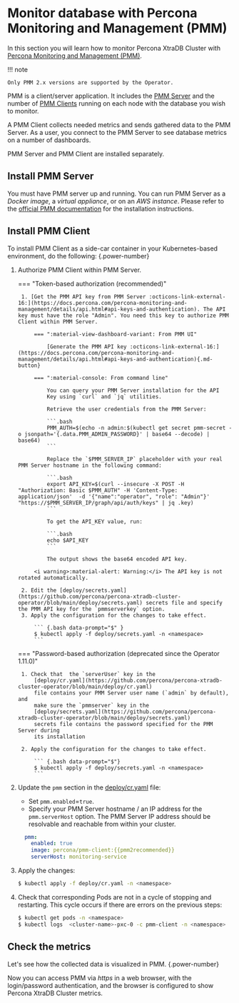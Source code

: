 # Monitor database with Percona Monitoring and Management (PMM)

In this section you will learn how to monitor Percona XtraDB Cluster with [Percona Monitoring and Management (PMM)](https://www.percona.com/doc/percona-monitoring-and-management/2.x/index.html).

!!! note

    Only PMM 2.x versions are supported by the Operator.

PMM is a client/server application. It includes the [PMM Server](https://www.percona.com/doc/percona-monitoring-and-management/2.x/details/architecture.html#pmm-server) and the number of [PMM Clients](https://www.percona.com/doc/percona-monitoring-and-management/2.x/details/architecture.html#pmm-client) running on each node with the database you wish to monitor.

A PMM Client collects needed metrics and sends gathered data to the PMM Server.
 As a user, you connect to the PMM Server to see database metrics on
a number of dashboards.

PMM Server and PMM Client are installed separately.

## Install PMM Server

You must have PMM server up and running. You can run PMM Server as a *Docker image*, a *virtual appliance*, or on an *AWS instance*.
Please refer to the [official PMM documentation](https://www.percona.com/doc/percona-monitoring-and-management/2.x/setting-up/server/index.html)
for the installation instructions.

## Install PMM Client

To install PMM Client as a side-car container in your Kubernetes-based environment, do the following:
{.power-number}

1. Authorize PMM Client within PMM Server. 

    === "Token-based authorization (recommended)"

        1. [Get the PMM API key from PMM Server :octicons-link-external-16:](https://docs.percona.com/percona-monitoring-and-management/details/api.html#api-keys-and-authentication). The API key must have the role "Admin". You need this key to authorize PMM Client within PMM Server. 

            === ":material-view-dashboard-variant: From PMM UI"          

                [Generate the PMM API key :octicons-link-external-16:](https://docs.percona.com/percona-monitoring-and-management/details/api.html#api-keys-and-authentication){.md-button} 

            === ":material-console: From command line"        

                You can query your PMM Server installation for the API
                Key using `curl` and `jq` utilities.         

                Retrieve the user credentials from the PMM Server:        

                ```.bash
                PMM_AUTH=$(echo -n admin:$(kubectl get secret pmm-secret -o jsonpath='{.data.PMM_ADMIN_PASSWORD}' | base64 --decode) | base64)
                ```        

                Replace the `$PMM_SERVER_IP` placeholder with your real PMM Server hostname in the following command:
                
                ```.bash 
                export API_KEY=$(curl --insecure -X POST -H "Authorization: Basic $PMM_AUTH" -H 'Content-Type: application/json'  -d '{"name":"operator", "role": "Admin"}' "https://$PMM_SERVER_IP/graph/api/auth/keys" | jq .key)
                ```        

                To get the API_KEY value, run:        

                ```.bash
                echo $API_KEY
                ```        

                The output shows the base64 encoded API key.         

            <i warning>:material-alert: Warning:</i> The API key is not rotated automatically.

        2. Edit the [deploy/secrets.yaml](https://github.com/percona/percona-xtradb-cluster-operator/blob/main/deploy/secrets.yaml) secrets file and specify the PMM API key for the `pmmserverkey` option.
        3. Apply the configuration for the changes to take effect.

            ``` {.bash data-prompt="$" }
            $ kubectl apply -f deploy/secrets.yaml -n <namespace>
            ```
    
    === "Password-based authorization (deprecated since the Operator 1.11.0)"

        1. Check that  the `serverUser` key in the
            [deploy/cr.yaml](https://github.com/percona/percona-xtradb-cluster-operator/blob/main/deploy/cr.yaml)
            file contains your PMM Server user name (`admin` by default), and
            make sure the `pmmserver` key in the
            [deploy/secrets.yaml](https://github.com/percona/percona-xtradb-cluster-operator/blob/main/deploy/secrets.yaml)
            secrets file contains the password specified for the PMM Server during
            its installation

        2. Apply the configuration for the changes to take effect.

            ``` {.bash data-prompt="$"}
            $ kubectl apply -f deploy/secrets.yaml -n <namespace>
            ```

2. Update the `pmm` section in the [deploy/cr.yaml](https://github.com/percona/percona-server-mongodb-operator/blob/main/deploy/cr.yaml) file:

    * Set `pmm.enabled`=`true`.
    * Specify your PMM Server hostname / an IP address for the `pmm.serverHost` option. The PMM Server IP address should be resolvable and reachable from within your cluster.

     ```yaml
       pmm:
         enabled: true
         image: percona/pmm-client:{{pmm2recommended}}
         serverHost: monitoring-service
     ``` 
3. Apply the changes:

    ``` {.bash data-prompt="$"}
    $ kubectl apply -f deploy/cr.yaml -n <namespace>
    ```

4. Check that corresponding Pods are not in a cycle of stopping and restarting.
    This cycle occurs if there are errors on the previous steps:

    ``` {.bash data-prompt="$" }
    $ kubectl get pods -n <namespace>
    $ kubectl logs  <cluster-name>-pxc-0 -c pmm-client -n <namespace>
    ```

## Check the metrics

Let's see how the collected data is visualized in PMM.
{.power-number}

Now you can access PMM via *https* in a web browser, with the login/password
authentication, and the browser is configured to show Percona XtraDB Cluster
metrics.
